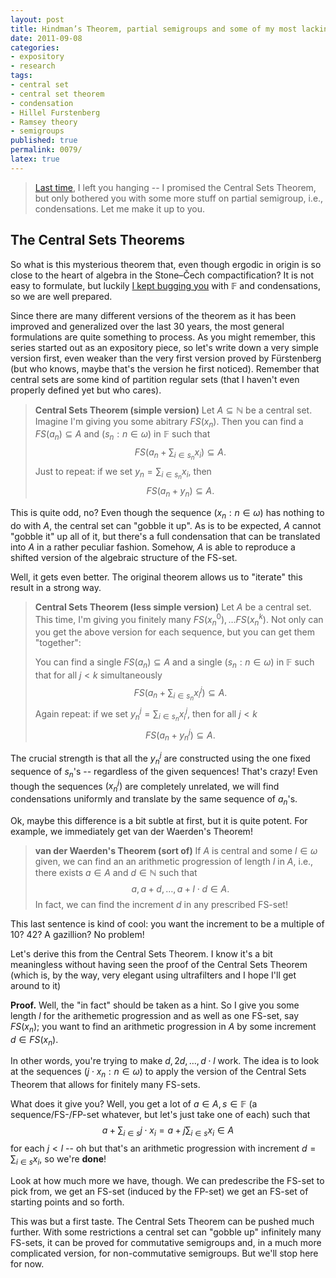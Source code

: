 ```yaml
---
layout: post
title: Hindman’s Theorem, partial semigroups and some of my most lacking intuitions (part 5)
date: 2011-09-08
categories:
- expository
- research
tags:
- central set
- central set theorem
- condensation
- Hillel Furstenberg
- Ramsey theory
- semigroups
published: true
permalink: 0079/
latex: true
---
```


> [Last time](/0078/), I left you hanging -- I promised the Central Sets Theorem, but only bothered you with some more stuff on partial semigroup, i.e., condensations. Let me make it up to you.

## The Central Sets Theorems

So what is this mysterious theorem that, even though ergodic in origin is so close to the heart of algebra in the Stone–Čech compactification? It is not easy to formulate, but luckily [I kept bugging you](/0078/) with $\mathbb{F}$ and condensations, so we are well prepared.

Since there are many different versions of the theorem as it has been improved and generalized over the last 30 years, the most general formulations are quite something to process. As you might remember, this series started out as an expository piece, so let's write down a very simple version first, even weaker than the very first version proved by Fürstenberg (but who knows, maybe that's the version he first noticed). Remember that central sets are some kind of partition regular sets (that I haven't even properly defined yet but who cares).

> **Central Sets Theorem (simple version)** Let $A\subseteq \mathbb{N}$ be a central set. Imagine I'm giving you some abitrary $FS(x_n)$. Then you can find a $FS(a_n) \subseteq A$ and $(s_n: n\in \omega)$ in $\mathbb{F}$ such that
>  $$ FS(a_n + \sum_{i\in s_n} x_i) \subseteq A. $$
>  Just to repeat: if we set $y_n = \sum_{i\in s_n} x_i$, then
>  $$ FS(a_n + y_n) \subseteq A. $$

This is quite odd, no? Even though the sequence $(x_n : n\in \omega)$ has nothing to do with $A$, the central set can "gobble it up". As is to be expected, $A$ cannot "gobble it" up all of it, but there's a full condensation that can be translated into $A$ in a rather peculiar fashion. Somehow, $A$ is able to reproduce a shifted version of the algebraic structure of the FS-set.

Well, it gets even better. The original theorem allows us to "iterate" this result in a strong way.

> **Central Sets Theorem (less simple version)** Let $A$ be a central set. This time, I'm giving you finitely many $FS(x_n^0),\ldots FS(x_n^k)$. Not only can you get the above version for each sequence, but you can get them "together":
>
> You can find a single $FS(a_n) \subseteq A$ and a single $(s_n: n\in \omega)$ in $\mathbb{F}$ such that for all $j < k$ simultaneously
$$ FS(a_n + \sum_{i\in s_n} x_i^j) \subseteq A. $$
>  Again repeat: if we set $y_n^j = \sum_{i\in s_n} x_i^j$, then for all $j<k$
>  $$ FS(a_n + y_n^j) \subseteq A. $$

The crucial strength is that all the $y_n^j$ are constructed using the one fixed sequence of $s_n$'s -- regardless of the given sequences! That's crazy! Even though the sequences $(x_n^j)$ are completely unrelated, we will find condensations uniformly and translate by the same sequence of $a_n$'s.

Ok, maybe this difference is a bit subtle at first, but it is quite potent. For example, we immediately get van der Waerden's Theorem!

> **van der Waerden's Theorem (sort of)** If $A$ is central and some $l\in \omega$ given, we can find an an arithmetic progression of length $l$ in $A$, i.e., there exists $a\in A$ and $d\in \mathbb{N}$ such that
$$ a, a+d, \ldots, a+ l\cdot d \in A.$$
>  In fact, we can find the increment $d$ in any prescribed FS-set!

This last sentence is kind of cool: you want the increment to be a multiple of 10? 42? A gazillion? No problem!

Let's derive this from the Central Sets Theorem. I know it's a bit meaningless without having seen the proof of the Central Sets Theorem (which is, by the way, very elegant using ultrafilters and I hope I'll get around to it)

**Proof.** Well, the "in fact" should be taken as a hint. So I give you some length $l$ for the arithemetic progression and as well as one FS-set, say $FS(x_n)$; you want to find an arithmetic progression in $A$ by some increment $d\in FS(x_n)$.

In other words, you're trying to make $d, 2d, \ldots, d \cdot l$ work. The idea is to look at the sequences $(j\cdot x_n: n \in \omega)$ to apply the version of the Central Sets Theorem that allows for finitely many FS-sets.

What does it give you? Well, you get a lot of $a\in A, s\in \mathbb{F}$ (a sequence/FS-/FP-set whatever, but let's just take one of each) such that
$$
a + \sum_{i \in s} j\cdot x_i = a +j \sum_{i\in s} x_i \in A
$$
for each $j \lt l$ -- oh but that's an arithmetic progression with increment $d= \sum_{i\in s} x_i$, so we're **done**!

Look at how much more we have, though. We can predescribe the FS-set to pick from, we get an FS-set (induced by the FP-set) we get an FS-set of starting points and so forth.

This was but a first taste. The Central Sets Theorem can be pushed much further. With some restrictions a central set can "gobble up" infinitely many FS-sets, it can be proved for commutative semigroups and, in a much more complicated version, for non-commutative semigroups. But we'll stop here for now.
